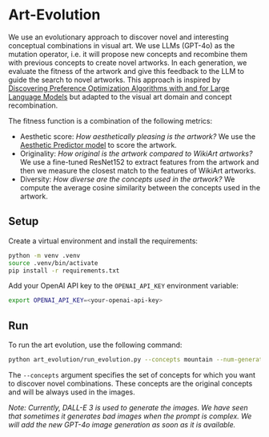 # Art-Evolution
We use an evolutionary approach to discover novel and interesting conceptual combinations in visual art. We use LLMs (GPT-4o) as the mutation operator, i.e. it will propose new concepts and recombine them with previous concepts to create novel artworks. In each generation, we evaluate the fitness of the artwork and give this feedback to the LLM to guide the search to novel artworks. This approach is inspired by [Discovering Preference Optimization Algorithms with and for Large Language Models](https://arxiv.org/abs/2406.08414) but adapted to the visual art domain and concept recombination.

The fitness function is a combination of the following metrics:
- Aesthetic score: *How aesthetically pleasing is the artwork?* We use the [Aesthetic Predictor model](https://github.com/discus0434/aesthetic-predictor-v2-5) to score the artwork.
- Originality: *How original is the artwork compared to WikiArt artworks?* We use a fine-tuned ResNet152 to extract features from the artwork and then we measure the closest match to the features of WikiArt artworks.
- Diversity: *How diverse are the concepts used in the artwork?* We compute the average cosine similarity between the concepts used in the artwork.

## Setup

Create a virtual environment and install the requirements:

```bash
python -m venv .venv
source .venv/bin/activate
pip install -r requirements.txt
```
Add your OpenAI API key to the `OPENAI_API_KEY` environment variable:

```bash
export OPENAI_API_KEY=<your-openai-api-key>
```

## Run
To run the art evolution, use the following command:

```bash
python art_evolution/run_evolution.py --concepts mountain --num-generations 15
```

The `--concepts` argument specifies the set of concepts for which you want to discover novel combinations. These concepts are the original concepts and will be always used in the images.

*Note: Currently, DALL-E 3 is used to generate the images. We have seen that sometimes it generates bad images when the prompt is complex. We will add the new GPT-4o image generation as soon as it is available.*

